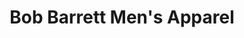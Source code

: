 ---
title: "Bob Barrett Men's Apparel"
url: /fort-mcmurray/bob-barrett-mens-apparel/
shop: clothes
---